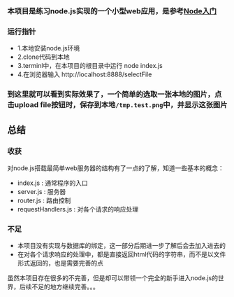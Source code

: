 ### 本项目是练习node.js实现的一个小型web应用，是参考[Node入门](http://www.nodebeginner.org/index-zh-cn.html)

### 运行指针
- 1.本地安装node.js环境
- 2.clone代码到本地
- 3.terminl中，在本项目的根目录中运行 node index.js
- 4.在浏览器输入 http://localhost:8888/selectFile
### 到这里就可以看到实际效果了，一个简单的选取一张本地的图片，点击upload file按钮时，保存到本地`/tmp.test.png`中，并显示这张图片

## 总结

### 收获
对node.js搭载最简单web服务器的结构有了一点的了解，知道一些基本的概念：
- index.js : 通常程序的入口
- server.js : 服务器
- router.js : 路由控制
- requestHandlers.js : 对各个请求的响应处理

### 不足
- 本项目没有实现与数据库的绑定，这一部分后期进一步了解后会去加入进去的
- 在对各个请求响应的处理中，都是直接返回html代码的字符串，而不是以文件形式返回的，也是需要完善的点

虽然本项目存在很多的不完善，但是却可以带领一个完全的新手进入node.js的世界，后续不足的地方继续完善。。。

